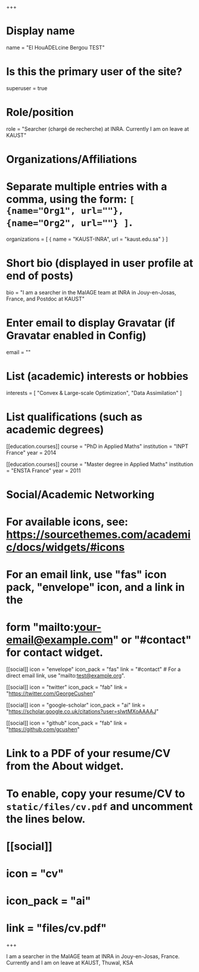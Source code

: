 +++
# Display name
name = "El HouADELcine Bergou TEST"

# Is this the primary user of the site?
superuser = true

# Role/position
role = "Searcher (chargé de recherche) at INRA. Currently I am on leave at KAUST"

# Organizations/Affiliations
#   Separate multiple entries with a comma, using the form: `[ {name="Org1", url=""}, {name="Org2", url=""} ]`.
organizations = [ { name = "KAUST-INRA", url = "kaust.edu.sa" } ]

# Short bio (displayed in user profile at end of posts)

bio = "I am a searcher in the MaIAGE team at INRA in Jouy-en-Josas, France, and Postdoc at KAUST"

# Enter email to display Gravatar (if Gravatar enabled in Config)
email = ""

# List (academic) interests or hobbies
interests = [
  "Convex & Large-scale Optimization",
  "Data Assimilation"
]

# List qualifications (such as academic degrees)
[[education.courses]]
  course = "PhD in Applied Maths"
  institution = "INPT France"
  year = 2014

[[education.courses]]
  course = "Master degree in Applied Maths"
  institution = "ENSTA France"
  year = 2011


# Social/Academic Networking
# For available icons, see: https://sourcethemes.com/academic/docs/widgets/#icons
#   For an email link, use "fas" icon pack, "envelope" icon, and a link in the
#   form "mailto:your-email@example.com" or "#contact" for contact widget.

[[social]]
  icon = "envelope"
  icon_pack = "fas"
  link = "#contact"  # For a direct email link, use "mailto:test@example.org".

[[social]]
  icon = "twitter"
  icon_pack = "fab"
  link = "https://twitter.com/GeorgeCushen"

[[social]]
  icon = "google-scholar"
  icon_pack = "ai"
  link = "https://scholar.google.co.uk/citations?user=sIwtMXoAAAAJ"

[[social]]
  icon = "github"
  icon_pack = "fab"
  link = "https://github.com/gcushen"

# Link to a PDF of your resume/CV from the About widget.
# To enable, copy your resume/CV to `static/files/cv.pdf` and uncomment the lines below.
# [[social]]
#   icon = "cv"
#   icon_pack = "ai"
#   link = "files/cv.pdf"

+++

I am a searcher in the MaIAGE team at INRA in Jouy-en-Josas, France. Currently and I am on leave at KAUST, Thuwal, KSA
 
